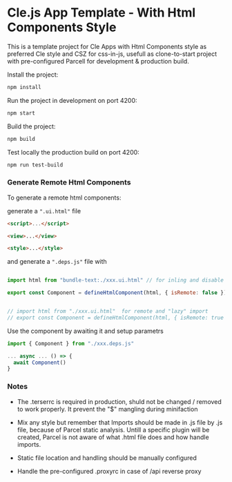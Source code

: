 # Cle.js App Template - With Html Components Style

This is a template project for Cle Apps with Html Components style as preferred Cle style and CSZ for css-in-js, usefull as clone-to-start project with pre-configured Parcell for development & production build.

Install the project:
```sh
npm install
```

Run the project in development on port 4200:
```sh
npm start
```

Build the project:
```sh
npm build
```

Test locally the production build on port 4200:
```sh
npm run test-build
```

### Generate Remote Html Components
To generate a remote html components:

generate a `".ui.html"` file 
```html
<script>...</script>

<view>...</view>

<style>...</style>
```
and generate a `".deps.js"` file with
```js

import html from "bundle-text:./xxx.ui.html" // for inling and disable remote / lazy import

export const Component = defineHtmlComponent(html, { isRemote: false }) // setup script / def Deps Injection here


// import html from "./xxx.ui.html"  for remote and "lazy" import
// export const Component = defineHtmlComponent(html, { isRemote: true })

```

Use the component by awaiting it and setup parametrs
```js
import { Component } from "./xxx.deps.js"

... async ... () => {
  await Component()
}
```


### Notes
- The .terserrc is required in production, shuld not be changed / removed to work properly. It prevent the "$" mangling during minifaction

- Mix any style but remember that Imports should be made in .js file by .js file, because of Parcel static analysis. Untill a specific plugin will be created, Parcel is not aware of what .html file does and how handle imports.

- Static file location and handling should be manually configured

- Handle the pre-configured .proxyrc in case of /api reverse proxy